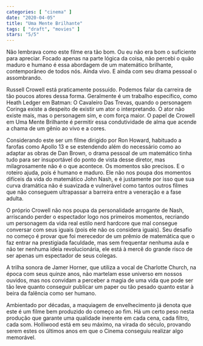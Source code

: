 ```yaml
---
categories: [ "cinema" ]
date: "2020-04-05"
title: "Uma Mente Brilhante"
tags: [ "draft", "movies" ]
stars: "5/5"
---
```

Não lembrava como este filme era tão bom. Ou eu não era bom o suficiente para apreciar. Focado apenas na parte lógica da coisa, não percebi o quão maduro e humano é essa abordagem de um matemático brilhante, contemporâneo de todos nós. Ainda vivo. E ainda com seu drama pessoal o assombrando.

Russell Crowell está praticamente possuído. Podemos falar da carreira de tão poucos atores dessa forma. Geralmente é um trabalho específico, como Heath Ledger em Batman: O Cavaleiro Das Trevas, quando o personagem Coringa existe a despeito de existir um ator o interpretando. O ator não existe mais, mas o personagem sim, e com força maior. O papel de Crowell em Uma Mente Brilhante é permitir essa condutividade de alma que acende a chama de um gênio ao vivo e a cores.

Considerando este ser um filme dirigido por Ron Howard, habituado a farofas como Apollo 13 e se estendendo além do necessário como ao adaptar as obras de Dan Brown, o drama pessoal de um matemático tinha tudo para ser insuportável do ponto de vista desse diretor, mas milagrosamente não é o que acontece. Os momentos são precisos. E o roteiro ajuda, pois é humano e maduro. Ele não nos poupa dos momentos difíceis da vida do matemático John Nash, e é justamente por isso que sua curva dramática não é suavizada e vulnerável como tantos outros filmes que não conseguem ultrapassar a barreira entre a veneração e a fase adulta.

O próprio Crowell não nos poupa da personalidade arrogante de Nash, arriscando perder o espectador logo nos primeiros momentos, recriando um personagem da vida real estilo nerd hardcore que mal consegue conversar com seus iguais (pois ele não os considera iguais). Seu desafio no começo é provar que foi merecedor de um prêmio de matemática que o faz entrar na prestigiada faculdade, mas sem frequentar nenhuma aula e não ter nenhuma ideia revolucionária, ele está à mercê do grande risco de ser apenas um espectador de seus colegas.

A trilha sonora de Jamer Horner, que utiliza a vocal de Charlotte Church, na época com seus quinze anos, não martelam esse universo em nossos ouvidos, mas nos convidam a perceber a magia de uma vida que pode ser tão leve quanto conseguir publicar um paper ou tão pesado quanto estar à beira da falência como ser humano.

Ambientado por décadas, a maquiagem de envelhecimento já denota que este é um filme bem produzido do começo ao fim. Há um certo peso nesta produção que garante uma qualidade inerente em cada cena, cada filtro, cada som. Holliwood está em seu máximo, na virada do século, provando serem estes os últimos anos em que o Cinema conseguiu realizar algo memorável.
